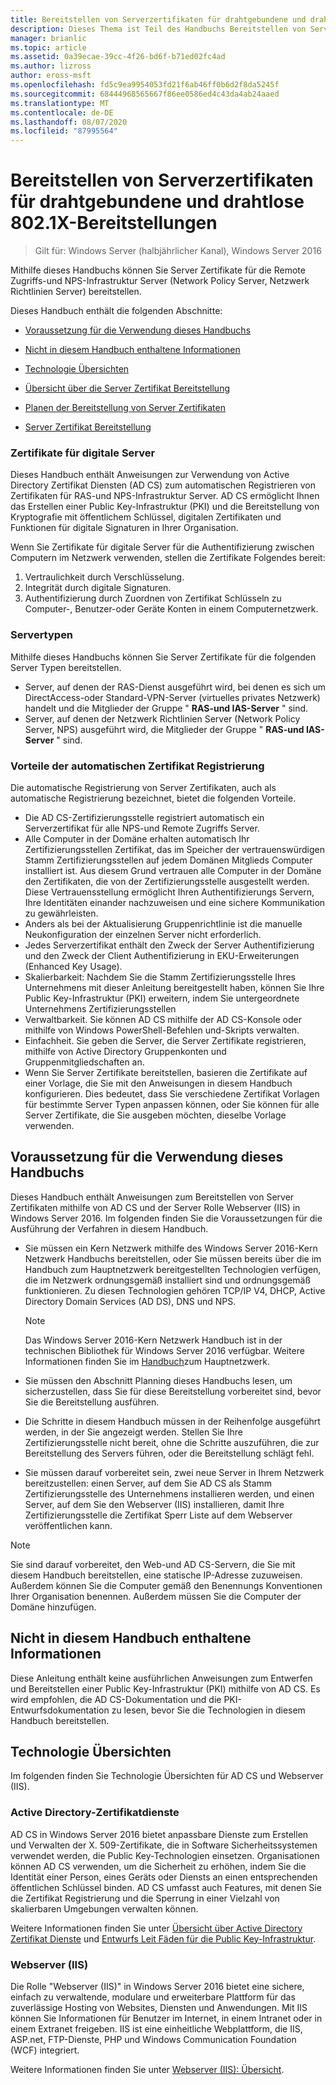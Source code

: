 ```yaml
---
title: Bereitstellen von Serverzertifikaten für drahtgebundene und drahtlose 802.1X-Bereitstellungen
description: Dieses Thema ist Teil des Handbuchs Bereitstellen von Server Zertifikaten für drahtlose und drahtlose 802.1 x-bereit Stellungen.
manager: brianlic
ms.topic: article
ms.assetid: 0a39ecae-39cc-4f26-bd6f-b71ed02fc4ad
ms.author: lizross
author: eross-msft
ms.openlocfilehash: fd5c9ea9954053fd21f6ab46ff0b6d2f8da5245f
ms.sourcegitcommit: 68444968565667f86ee0586ed4c43da4ab24aaed
ms.translationtype: MT
ms.contentlocale: de-DE
ms.lasthandoff: 08/07/2020
ms.locfileid: "87995564"
---
```

# <a name="deploy-server-certificates-for-8021x-wired-and-wireless-deployments"></a>Bereitstellen von Serverzertifikaten für drahtgebundene und drahtlose 802.1X-Bereitstellungen

>Gilt für: Windows Server (halbjährlicher Kanal), Windows Server 2016

Mithilfe dieses Handbuchs können Sie Server Zertifikate für die Remote Zugriffs-und NPS-Infrastruktur Server (Network Policy Server, Netzwerk Richtlinien Server) bereitstellen.

Dieses Handbuch enthält die folgenden Abschnitte:

-   [Voraussetzung für die Verwendung dieses Handbuchs](#bkmk_pre)

-   [Nicht in diesem Handbuch enthaltene Informationen](#bkmk_not)

-   [Technologie Übersichten](#bkmk_tech)

-   [Übersicht über die Server Zertifikat Bereitstellung](Server-Certificate-Deployment-Overview.md)

-   [Planen der Bereitstellung von Server Zertifikaten](Server-Certificate-Deployment-Planning.md)

-   [Server Zertifikat Bereitstellung](Server-Certificate-Deployment.md)

### <a name="digital-server-certificates"></a>**Zertifikate für digitale Server**
Dieses Handbuch enthält Anweisungen zur Verwendung von Active Directory Zertifikat Diensten (AD CS) zum automatischen Registrieren von Zertifikaten für RAS-und NPS-Infrastruktur Server. AD CS ermöglicht Ihnen das Erstellen einer Public Key-Infrastruktur (PKI) und die Bereitstellung von Kryptografie mit öffentlichem Schlüssel, digitalen Zertifikaten und Funktionen für digitale Signaturen in Ihrer Organisation.

Wenn Sie Zertifikate für digitale Server für die Authentifizierung zwischen Computern im Netzwerk verwenden, stellen die Zertifikate Folgendes bereit:

1. Vertraulichkeit durch Verschlüsselung.
2. Integrität durch digitale Signaturen.
3. Authentifizierung durch Zuordnen von Zertifikat Schlüsseln zu Computer-, Benutzer-oder Geräte Konten in einem Computernetzwerk.

### <a name="server-types"></a>**Servertypen**
Mithilfe dieses Handbuchs können Sie Server Zertifikate für die folgenden Server Typen bereitstellen.
- Server, auf denen der RAS-Dienst ausgeführt wird, bei denen es sich um DirectAccess-oder Standard-VPN-Server (virtuelles privates Netzwerk) handelt und die Mitglieder der Gruppe " **RAS-und IAS-Server** " sind.
- Server, auf denen der Netzwerk Richtlinien Server (Network Policy Server, NPS) ausgeführt wird, die Mitglieder der Gruppe " **RAS-und IAS-Server** " sind.

### <a name="advantages-of-certificate-autoenrollment"></a>**Vorteile der automatischen Zertifikat Registrierung**
Die automatische Registrierung von Server Zertifikaten, auch als automatische Registrierung bezeichnet, bietet die folgenden Vorteile.

- Die AD CS-Zertifizierungsstelle registriert automatisch ein Serverzertifikat für alle NPS-und Remote Zugriffs Server.
- Alle Computer in der Domäne erhalten automatisch Ihr Zertifizierungsstellen Zertifikat, das im Speicher der vertrauenswürdigen Stamm Zertifizierungsstellen auf jedem Domänen Mitglieds Computer installiert ist. Aus diesem Grund vertrauen alle Computer in der Domäne den Zertifikaten, die von der Zertifizierungsstelle ausgestellt werden. Diese Vertrauensstellung ermöglicht Ihren Authentifizierungs Servern, Ihre Identitäten einander nachzuweisen und eine sichere Kommunikation zu gewährleisten.
- Anders als bei der Aktualisierung Gruppenrichtlinie ist die manuelle Neukonfiguration der einzelnen Server nicht erforderlich.
- Jedes Serverzertifikat enthält den Zweck der Server Authentifizierung und den Zweck der Client Authentifizierung in EKU-Erweiterungen (Enhanced Key Usage).
- Skalierbarkeit: Nachdem Sie die Stamm Zertifizierungsstelle Ihres Unternehmens mit dieser Anleitung bereitgestellt haben, können Sie Ihre Public Key-Infrastruktur (PKI) erweitern, indem Sie untergeordnete Unternehmens Zertifizierungsstellen
- Verwaltbarkeit. Sie können AD CS mithilfe der AD CS-Konsole oder mithilfe von Windows PowerShell-Befehlen und-Skripts verwalten.
- Einfachheit. Sie geben die Server, die Server Zertifikate registrieren, mithilfe von Active Directory Gruppenkonten und Gruppenmitgliedschaften an.
- Wenn Sie Server Zertifikate bereitstellen, basieren die Zertifikate auf einer Vorlage, die Sie mit den Anweisungen in diesem Handbuch konfigurieren. Dies bedeutet, dass Sie verschiedene Zertifikat Vorlagen für bestimmte Server Typen anpassen können, oder Sie können für alle Server Zertifikate, die Sie ausgeben möchten, dieselbe Vorlage verwenden.

## <a name="prerequisites-for-using-this-guide"></a><a name="bkmk_pre"></a>Voraussetzung für die Verwendung dieses Handbuchs

Dieses Handbuch enthält Anweisungen zum Bereitstellen von Server Zertifikaten mithilfe von AD CS und der Server Rolle Webserver (IIS) in Windows Server 2016. Im folgenden finden Sie die Voraussetzungen für die Ausführung der Verfahren in diesem Handbuch.

- Sie müssen ein Kern Netzwerk mithilfe des Windows Server 2016-Kern Netzwerk Handbuchs bereitstellen, oder Sie müssen bereits über die im Handbuch zum Hauptnetzwerk bereitgestellten Technologien verfügen, die im Netzwerk ordnungsgemäß installiert sind und ordnungsgemäß funktionieren. Zu diesen Technologien gehören TCP/IP V4, DHCP, Active Directory Domain Services (AD DS), DNS und NPS.
  >[!NOTE]
  >Das Windows Server 2016-Kern Netzwerk Handbuch ist in der technischen Bibliothek für Windows Server 2016 verfügbar. Weitere Informationen finden Sie im [Handbuch](../../../core-network-guide/Core-Network-Guide.md)zum Hauptnetzwerk.

- Sie müssen den Abschnitt Planning dieses Handbuchs lesen, um sicherzustellen, dass Sie für diese Bereitstellung vorbereitet sind, bevor Sie die Bereitstellung ausführen.
- Die Schritte in diesem Handbuch müssen in der Reihenfolge ausgeführt werden, in der Sie angezeigt werden. Stellen Sie Ihre Zertifizierungsstelle nicht bereit, ohne die Schritte auszuführen, die zur Bereitstellung des Servers führen, oder die Bereitstellung schlägt fehl.
- Sie müssen darauf vorbereitet sein, zwei neue Server in Ihrem Netzwerk bereitzustellen: einen Server, auf dem Sie AD CS als Stamm Zertifizierungsstelle des Unternehmens installieren werden, und einen Server, auf dem Sie den Webserver (IIS) installieren, damit Ihre Zertifizierungsstelle die Zertifikat Sperr Liste auf dem Webserver veröffentlichen kann.

>[!NOTE]
>Sie sind darauf vorbereitet, den Web-und AD CS-Servern, die Sie mit diesem Handbuch bereitstellen, eine statische IP-Adresse zuzuweisen. Außerdem können Sie die Computer gemäß den Benennungs Konventionen Ihrer Organisation benennen. Außerdem müssen Sie die Computer der Domäne hinzufügen.

## <a name="what-this-guide-does-not-provide"></a><a name="bkmk_not"></a>Nicht in diesem Handbuch enthaltene Informationen
Diese Anleitung enthält keine ausführlichen Anweisungen zum Entwerfen und Bereitstellen einer Public Key-Infrastruktur (PKI) mithilfe von AD CS. Es wird empfohlen, die AD CS-Dokumentation und die PKI-Entwurfsdokumentation zu lesen, bevor Sie die Technologien in diesem Handbuch bereitstellen.

## <a name="technology-overviews"></a><a name="bkmk_tech"></a>Technologie Übersichten
Im folgenden finden Sie Technologie Übersichten für AD CS und Webserver (IIS).

### <a name="active-directory-certificate-services"></a>Active Directory-Zertifikatdienste
AD CS in Windows Server 2016 bietet anpassbare Dienste zum Erstellen und Verwalten der X. 509-Zertifikate, die in Software Sicherheitssystemen verwendet werden, die Public Key-Technologien einsetzen. Organisationen können AD CS verwenden, um die Sicherheit zu erhöhen, indem Sie die Identität einer Person, eines Geräts oder Diensts an einen entsprechenden öffentlichen Schlüssel binden. AD CS umfasst auch Features, mit denen Sie die Zertifikat Registrierung und die Sperrung in einer Vielzahl von skalierbaren Umgebungen verwalten können.

Weitere Informationen finden Sie unter [Übersicht über Active Directory Zertifikat Dienste](/previous-versions/windows/it-pro/windows-server-2012-R2-and-2012/hh831740(v=ws.11)) und [Entwurfs Leit Fäden für die Public Key-Infrastruktur](https://techcommunity.microsoft.com/t5/ask-the-directory-services-team/designing-and-implementing-a-pki-part-i-design-and-planning/ba-p/396953).

### <a name="web-server-iis"></a>Webserver (IIS)

Die Rolle "Webserver (IIS)" in Windows Server 2016 bietet eine sichere, einfach zu verwaltende, modulare und erweiterbare Plattform für das zuverlässige Hosting von Websites, Diensten und Anwendungen. Mit IIS können Sie Informationen für Benutzer im Internet, in einem Intranet oder in einem Extranet freigeben. IIS ist eine einheitliche Webplattform, die IIS, ASP.net, FTP-Dienste, PHP und Windows Communication Foundation (WCF) integriert.

Weitere Informationen finden Sie unter [Webserver (IIS): Übersicht](/previous-versions/windows/it-pro/windows-server-2012-R2-and-2012/hh831725(v=ws.11)).
